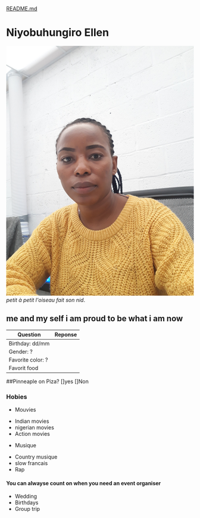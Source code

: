 [README.md](MARKDOWN.md)

# Niyobuhungiro Ellen 
![image](mypic.jpg)
_petit à petit l'oiseau fait son nid_.
## me and my self i am proud to be what i am now 
| Question                   | Reponse               |   
| ---------------------------| ----------------------| 
| Birthday: dd/mm            |                       |
| Gender: ?                  |                       |      
| Favorite color: ?          |                       |
|Favorit food                |                       |
##Pinneaple on Piza? []yes []Non
### Hobies
- Mouvies
 * Indian movies
 * nigerian movies
 * Action movies
 - Musique 
 * Country musique 
 * slow francais
 * Rap
 #### You can alwayse count on when you need an event organiser
 - Wedding 
 - Birthdays
 - Group trip 







